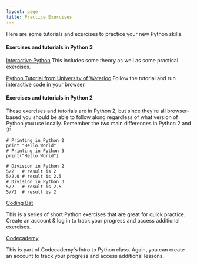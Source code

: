 ```yaml
---
layout: page
title: Practice Exercises
---
```


Here are some tutorials and exercises to practice your new Python skills.

#### Exercises and tutorials in Python 3

[Interactive Python](http://interactivepython.org/runestone/static/thinkcspy/toc.html)
This includes some theory as well as some practical exercises.

[Python Tutorial from University of Waterloo](http://cscircles.cemc.uwaterloo.ca/dev/)
Follow the tutorial and run interactive code in your browser.

#### Exercises and tutorials in Python 2

These exercises and tutorials are in Python 2, but since they're all browser-based you should be able to follow along regardless of what version of Python you use locally.  Remember the two main differences in Python 2 and 3:

~~~
# Printing in Python 2
print "Hello World"
# Printing in Python 3
print("Hello World")

# Division in Python 2
5/2   # result is 2
5/2.0 # result is 2.5
# Division in Python 3
5/2   # result is 2.5
5//2  # result is 2
~~~


[Coding Bat](http://codingbat.com/python)

This is a series of short Python exercises that are great for quick practice. Create an account & log in to track your progress and access additional exercises.

[Codecademy](http://www.codecademy.com/courses/python-beginner-en-kSQwt/0/1)

This is part of Codecademy's Intro to Python class.  Again, you can create an account to track your progress and access additional lessons.



